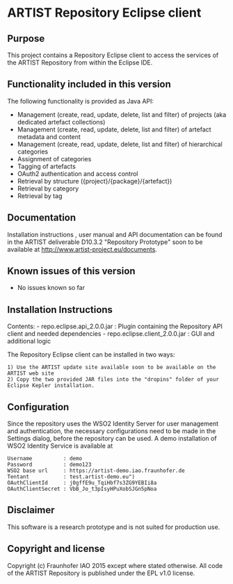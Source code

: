ARTIST Repository Eclipse client 
================================

Purpose
-------

This project contains a Repository Eclipse client to access the services of the ARTIST Repository from within the Eclipse IDE. 


Functionality included in this version
--------------------------------------

The following functionality is provided as Java API:

- Management (create, read, update, delete, list and filter) of projects (aka dedicated artefact collections)
- Management (create, read, update, delete, list and filter) of artefact metadata and content
- Management (create, read, update, delete, list and filter) of hierarchical categories
- Assignment of categories
- Tagging of artefacts
- OAuth2 authentication and access control
- Retrieval by structure ({project}/{package}/{artefact})
- Retrieval by category
- Retrieval by tag


Documentation
-------------

Installation instructions , user manual and API documentation can be found in the ARTIST deliverable D10.3.2 "Repository Prototype" 
soon to be available at http://www.artist-project.eu/documents.


Known issues of this version
----------------------------

- No issues known so far


Installation Instructions
-------------------------

Contents:
    - repo.eclipse.api_2.0.0.jar    : Plugin containing the Repository API client and needed dependencies
    - repo.eclipse.client_2.0.0.jar : GUI and additional logic

The Repository Eclipse client can be installed in two ways:

    1) Use the ARTIST update site available soon to be available on the ARTIST web site
    2) Copy the two provided JAR files into the "dropins" folder of your Eclipse Kepler installation.
    

Configuration
-------------

Since the repository uses the WSO2 Identity Server for user management and authentication, the necessary 
configurations need to be made in the Settings dialog, before the repository can be used. A demo installation
of WSO2 Identity Service is available at 

    Username          : demo
    Password          : demo123
    WSO2 base url     : https://artist-demo.iao.fraunhofer.de
    Tentant           : test.artist-demo.eu")
    OAuthClientId     : j0gffE9u_TqiHbf7s3ZG9YEBIi8a
    OAuthClientSecret : VbB_Jo_t3pIsyHPuXobSJGn5pNoa


Disclaimer
----------

This software is a research prototype and is not suited for production use.


Copyright and license
---------------------

Copyright (c) Fraunhofer IAO 2015 except where stated otherwise.
All code of the ARTIST Repository is published under the EPL v1.0 license.

